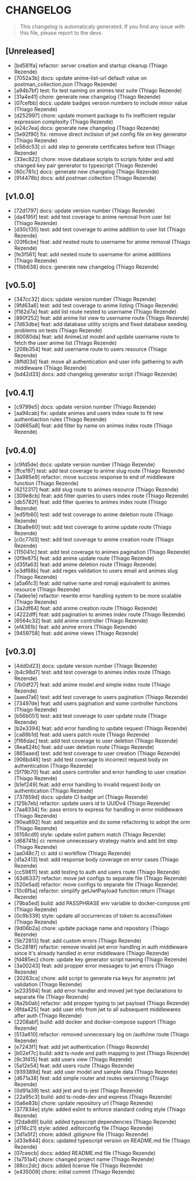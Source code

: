 # CHANGELOG
> This changelog is automaticaly generated.
> If you find any issue with this file, please report to the devs.

## [Unreleased]

 - [bd581fa] refactor: server creation and startup cleanup (Thiago Rezende)
 - [7052a3b] docs: update anime-list-url default value on postman_collection.json (Thiago Rezende)
 - [a94b7bf] test: fix test naming on animes test suite (Thiago Rezende)
 - [31a4e41] chore: generate new changelog (Thiago Rezende)
 - [07cefbb] docs: update badges version numbers to include minor value (Thiago Rezende)
 - [d252997] chore: update moment package to fix inefficient regular expression complexity (Thiago Rezende)
 - [e24c7ea] docs: generate new changelog (Thiago Rezende)
 - [5e92f90] fix: remove direct inclision of jwt config file on key generator (Thiago Rezende)
 - [e56dc53] ci: add step to generate certificates before test (Thiago Rezende)
 - [33ec822] chore: move database scripts to scripts folder and add changed key pair generator to typescript (Thiago Rezende)
 - [60c781c] docs: generate new changelog (Thiago Rezende)
 - [914478b] docs: add postman collection (Thiago Rezende)

## [v1.0.0]
 - [72d1797] docs: update version number (Thiago Rezende)
 - [da4195f] test: add test coverage to anime removal from user list (Thiago Rezende)
 - [d30c135] test: add test coverage to anime addition to user list (Thiago Rezende)
 - [03f6cbe] feat: add nested route to username for anime removal (Thiago Rezende)
 - [fe3f561] feat: add nested route to username for anime additions (Thiago Rezende)
 - [11bb638] docs: generate new changelog (Thiago Rezende)

## [v0.5.0]
 - [347cc32] docs: update version number (Thiago Rezende)
 - [9fd63a6] test: add test coverage to anime listing (Thiago Rezende)
 - [f182d7a] feat: add list route nested to username (Thiago Rezende)
 - [890f252] feat: add anime list view to username route (Thiago Rezende)
 - [7d63dbe] feat: add database utility scripts and fixed database seeding problems on tests (Thiago Rezende)
 - [80080da] feat: add AnimeList model and update username route to fetch the user anime list (Thiago Rezende)
 - [208b354] feat: add username route to users resource (Thiago Rezende)
 - [8ffd03d] feat: move all authentication and user info gathering to auth middleware (Thiago Rezende)
 - [bd42d33] docs: add changelog generator script (Thiago Rezende)

## [v0.4.1]
 - [c9799e5] docs: update version number (Thiago Rezende)
 - [aa94cab] fix:  update animes and users index route to fit new authentiaction rules (Thiago Rezende)
 - [0d665a8] feat: add filter by name on animes index route (Thiago Rezende)

## [v0.4.0]
 - [c9fd5de] docs: update version number (Thiago Rezende)
 - [ffce197] test: add test coverage to anime slug route (Thiago Rezende)
 - [3a985e9] refactor: move success response to end of middleware function (Thiago Rezende)
 - [6212317] feat: add slug route to animes resource (Thiago Rezende)
 - [309e8cb] feat: add filter queries to users index route (Thiago Rezende)
 - [db5782f] feat: add filter queries to animes index route (Thiago Rezende)
 - [ed5fb60] test: add test coverage to anime deletion route (Thiago Rezende)
 - [3ba8e60] test: add test coverage to anime update route (Thiago Rezende)
 - [c0c77d3] test: add test coverage to anime creation route (Thiago Rezende)
 - [115041c] test: add test coverage to animes pagination (Thiago Rezende)
 - [0f9e875] feat: add anime update route (Thiago Rezende)
 - [d35fa63] feat: add anime deletion route (Thiago Rezende)
 - [e3df68b] feat: add regex validation to users email and animes slug (Thiago Rezende)
 - [a5a6fc3] feat: add native name and romaji equivalent to animes resource (Thiago Rezende)
 - [7adee1e] refactor: rewrite error handling system to be more scalable (Thiago Rezende)
 - [3a2df64] feat: add anime creation route (Thiago Rezende)
 - [4222dff] feat: add pagination to animes index route (Thiago Rezende)
 - [6564c32] feat: add anime controller (Thiago Rezende)
 - [ef4361b] feat: add anime errors (Thiago Rezende)
 - [9459758] feat: add anime views (Thiago Rezende)

## [v0.3.0]
 - [4dd0d23] docs: update version number (Thiago Rezende)
 - [b4c98d7] test: add test coverage to animes index route (Thiago Rezende)
 - [7b0df27] feat: add anime model and simple index route (Thiago Rezende)
 - [aaed7a6] test: add test coverage to users pagination (Thiago Rezende)
 - [73497de] feat: add users pagination and some controller functions (Thiago Rezende)
 - [b56b051] test: add test coverage to user update route (Thiago Rezende)
 - [b2e3394] feat: add error handling to update request (Thiago Rezende)
 - [ca88b1d] feat: add users patch route (Thiago Rezende)
 - [f166dac] test: add test coverage to user deletion (Thiago Rezende)
 - [8ea624b] feat: add user deletion route (Thiago Rezende)
 - [865aaed] test: add test coverage to user creation (Thiago Rezende)
 - [906bd46] test: add test coverage to incorrect request body on authentication (Thiago Rezende)
 - [5f79b70] feat: add users controller and error handling to user creation (Thiago Rezende)
 - [b1ef249] feat: add error handling to invalid request body on authentication (Thiago Rezende)
 - [737859d] docs: update CI badge url (Thiago Rezende)
 - [125b7eb] refactor: update users id to UUIDv4 (Thiago Rezende)
 - [7aa8334] fix: pass errors to express for handling in error middleware (Thiago Rezende)
 - [90ea692] feat: add sequelize and do some refactoring to adopt the orm (Thiago Rezende)
 - [6158cd9] style: update eslint pattern match (Thiago Rezende)
 - [d68741b] ci: remove unnecessary strategy matrix and add lint step (Thiago Rezende)
 - [aa048c7] ci: add ci workflow (Thiago Rezende)
 - [d1a2413] test: add response body coverage on error cases (Thiago Rezende)
 - [cc59811] test: add testing to auth and users route (Thiago Rezende)
 - [63d6337] refactor: move jwt configs to separate file (Thiago Rezende)
 - [520e5ad] refactor: move configs to separate file (Thiago Rezende)
 - [10c6fba] refactor: simplify getJwtPayload function return (Thiago Rezende)
 - [79ba5ed] build: add PASSPHRASE env variable to docker-compose.yml (Thiago Rezende)
 - [0c9b339] style: update all occurrences of token to accessToken (Thiago Rezende)
 - [9d06b2a] chore: update package name and repository (Thiago Rezende)
 - [5b72813] feat: add custom errors (Thiago Rezende)
 - [5c2818f] refactor: remove invalid jwt error handling in auth middleware since it's already handled in error middleware (Thiago Rezende)
 - [fd485ec] chore: update key generator script naming (Thiago Rezende)
 - [3a00243] feat: add propper error messages to jwt errors (Thiago Rezende)
 - [30263ca] chore: add script to generate rsa keys for asymetric jwt validation (Thiago Rezende)
 - [e233594] feat: add error handler and moved jwt type declarations to separate file (Thiago Rezende)
 - [8a2b0ab] refactor: add propper typing to jwt payload (Thiago Rezende)
 - [6fda425] feat: add user info from jwt to all subsequent middlewares after auth (Thiago Rezende)
 - [2208abf] build: add docker and docker-compose support (Thiago Rezende)
 - [513a610] refactor: removed unnecessary log on /auth/me route (Thiago Rezende)
 - [e7243f1] feat: add jwt authentication (Thiago Rezende)
 - [b02ef7c] build: add ts-node and path mapping to jest (Thiago Rezende)
 - [9c3f415] feat: add users view (Thiago Rezende)
 - [5a12e54] feat: add users route (Thiago Rezende)
 - [939389d] feat: add user model and sample data (Thiago Rezende)
 - [d671a38] feat: add simple router and routes versioning (Thiago Rezende)
 - [0d91a39] test: add jest and ts-jest (Thiago Rezende)
 - [22a95c3] build: add ts-node-dev and express (Thiago Rezende)
 - [0a6e83b] chore: update repository url (Thiago Rezende)
 - [377834e] style: added eslint to enforce standard coding style (Thiago Rezende)
 - [f2da8d9] build: added typescript dependencies (Thiago Rezende)
 - [d116c21] style: added .editorconfig file (Thiago Rezende)
 - [3d1a5f2] chore: added .gitignore file (Thiago Rezende)
 - [d33e844] docs: updated typescript version on README.md file (Thiago Rezende)
 - [07ceecb] docs: added README.md file (Thiago Rezende)
 - [1a751a4] chore: changed project name (Thiago Rezende)
 - [88cc2dc] docs: added license file (Thiago Rezende)
 - [e435009] chore: initial commit (Thiago Rezende)

